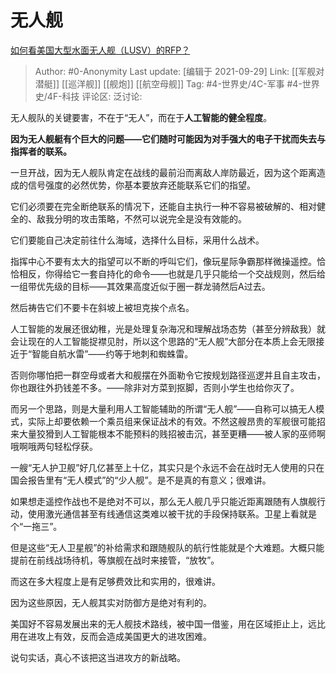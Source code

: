 # 无人舰
[如何看美国大型水面无人舰（LUSV）的RFP？](https://www.zhihu.com/question/398151158/answer/2146972307)

> Author: #0-Anonymity
> Last update: [编辑于 2021-09-29]
> Link: [[军舰对潜艇]] [[巡洋舰]] [[舰炮]] [[航空母舰]]
> Tag: #4-世界史/4C-军事 #4-世界史/4F-科技
> 评论区:
> 泛讨论:

无人舰队的关键要害，不在于“无人”，而在于**人工智能的健全程度**。

**因为无人舰艇有个巨大的问题——它们随时可能因为对手强大的电子干扰而失去与指挥者的联系。**

一旦开战，因为无人舰队肯定在战线的最前沿而离敌人岸防最近，因为这个距离造成的信号强度的必然优势，你基本要放弃还能联系它们的指望。

它们必须要在完全断绝联系的情况下，还能自主执行一种不容易被破解的、相对健全的、敌我分明的攻击策略，不然可以说完全是没有效能的。

它们要能自己决定前往什么海域，选择什么目标，采用什么战术。

指挥中心不要有太大的指望可以不断的呼叫它们，像玩星际争霸那样微操遥控。恰恰相反，你得给它一套自持化的命令——也就是几乎只能给一个交战规则，然后给一组带优先级的目标——其效果高度近似于圈一群龙骑然后A过去。

然后祷告它们不要卡在斜坡上被坦克挨个点名。

人工智能的发展还很幼稚，光是处理复杂海况和理解战场态势（甚至分辨敌我）就会让现在的人工智能捉襟见肘，所以这个思路的“无人舰”大部分在本质上会无限接近于“智能自航水雷”——约等于地刺和蜘蛛雷。

否则你哪怕把一群空母或者大和舰摆在外面勒令它按规划路径巡逻并且自主攻击，你也跟往外扔钱差不多。——除非对方菜到抠脚，否则小学生也给你灭了。

而另一个思路，则是大量利用人工智能辅助的所谓“无人舰”——自称可以搞无人模式，实际上却要依赖一个乘员组来保证战术的有效。不然这艘昂贵的军舰很可能招来大量狡猾到人工智能根本不能预料的贱招被击沉，甚至更糟——被人家的巫师啊哦啊哦两句轻松俘获。

一艘“无人护卫舰”好几亿甚至上十亿，其实只是个永远不会在战时无人使用的只在国会报告里有“无人模式”的“少人舰”。是不是真的有意义；很难讲。

如果想走遥控作战也不是绝对不可以，那么无人舰几乎只能近距离跟随有人旗舰行动，使用激光通信甚至有线通信这类难以被干扰的手段保持联系。卫星上看就是个“一拖三”。

但是这些“无人卫星舰”的补给需求和跟随舰队的航行性能就是个大难题。大概只能提前在前线战场待机，等旗舰在战时来接管，“放牧”。

而这在多大程度上是有足够费效比和实用的，很难讲。

因为这些原因，无人舰其实对防御方是绝对有利的。

美国好不容易发展出来的无人舰技术路线，被中国一借鉴，用在区域拒止上，远比用在进攻上有效，反而会造成美国更大的进攻困难。

说句实话，真心不该把这当进攻方的新战略。
